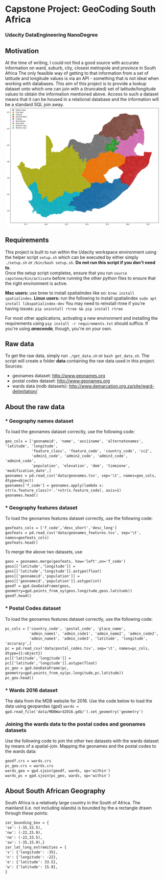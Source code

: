 # Capstone Project: GeoCoding South Africa
### Udacity DataEngineering NanoDegree

## Motivation
At the time of writing, I could not find a good source with accurate information on ward, suburb, city, closest metropole and province in South Africa
The only feasible way of getting to that information from a set of latitude and longitude values is via an API - something that is not ideal when working with databases.
This aim of this project is to provide a lookup dataset onto which one can join with a (truncated) set of latitude/longitude values to obtain the information mentioned above.
Access to such a dataset means that it can be housed in a relational database and the information will be a standard SQL join away.
![South Africa Grid](./South_Africa_grid_example.png)

## Requirements
This project is built to run within the Udacity workspace environment using the helper script `setup.sh` which can be executed by either simply `./setup.sh` or `/bin/bash setup.sh`. **Do not run this script if you don't need to**.  
Once the setup script completes, ensure that you run `source capstone/bin/activate` before running the other python files to ensure that the right environment is active.

**Mac users:** use brew to install spatialindex like so: `brew install spatialindex`.
**Linux users:** run the following to install spatialindex `sudo apt install libspatialindex-dev`
You may need to reinstall rtree if you're having issues: `pip uninstall rtree && pip install rtree`

For most other applications, activating a new environment and installing the requirements using `pip install -r requirements.txt` should suffice.  If you're using __*anaconda*__, though, you're on your own.

## Raw data
To get the raw data, simply run `./get_data.sh` or `bash get_data.sh`.  The script will create a folder **data** containing the raw data used in this project.  
Sources:
- geonames dataset: http://www.geonames.org
- postal codes dataset: http://www.geonames.org
- wards data (mdb datasets): http://www.demarcation.org.za/site/ward-delimitation/

## About the raw data
### * Geography names dataset
To load the geonames dataset correctly, use the following code:
```
geo_cols = ['geonameid', 'name', 'asciiname', 'alternatenames', 'latitude', 'longitude',
            'feature_class', 'feature_code', 'country_code', 'cc2',
            'admin1_code', 'admin2_code', 'admin3_code', 'admin4_code',
            'population', 'elevation', 'dem', 'timezone', 'modification_date',]
geonames = pd.read_csv('data/geonames.tsv', sep='\t', names=geo_cols, dtype=object)
geonames['f_code'] = geonames.apply(lambda x: str(x.feature_class)+'.'+str(x.feature_code), axis=1)
geonames.head()
```

### * Geography features dataset
To load the geonames features dataset correctly, use the following code:
```
geofeats_cols = ['f_code','desc_short','desc_long']
geofeats = pd.read_csv('data/geonames_features.tsv', sep='\t', names=geofeats_cols)
geofeats.head()
```

To merge the above two datasets, use
```
geos = geonames.merge(geofeats, how='left',on='f_code')
geos[['latitude','longitude']] = geos[['latitude','longitude']].astype(float)
geos[['geonameid','population']] = geos[['geonameid','population']].astype(int)
geodf = gpd.GeoDataFrame(geos, geometry=gpd.points_from_xy(geos.longitude,geos.latitude))
geodf.head()
```

### * Postal Codes dataset
To load the geonames features dataset correctly, use the following code:
```
pc_cols = ['country_code', 'postal_code', 'place_name', 
           'admin_name1', 'admin_code1', 'admin_name2', 'admin_code2', 
           'admin_name3', 'admin_code3', 'latitude', 'longitude', 'accuracy',]
pc = pd.read_csv('data/postal_codes.tsv', sep='\t', names=pc_cols, dtype={1:object})
pc[['latitude','longitude']] = pc[['latitude','longitude']].astype(float)
pc_geo = gpd.GeoDataFrame(pc, geometry=gpd.points_from_xy(pc.longitude,pc.latitude))
pc_geo.head()
```

### * Wards 2016 dataset
The data from the MDB website for 2016.  Use the code below to load the data using geopandas (gpd)
`wards = gpd.read_file('data/MDBWard2016.gdb/').set_geometry('geometry')`

### Joining the wards data to the postal codes and geonames datasets
Use the following code to join the other two datasets with the wards dataset by means of a spatial-join.
Mapping the geonames and the postal codes to the wards data:
```
geodf.crs = wards.crs
pc_geo.crs = wards.crs
wards_geo = gpd.sjoin(geodf, wards, op='within')
wards_pc = gpd.sjoin(pc_geo, wards, op='within')
```


## About South African Geography
South Africa is a relatively large country in the South of Africa.  The mainland (i.e. not including islands) is bounded by the a rectangle drawn through these points: 
```
zar_bounding_box = {
'se': (-35,33.5),
'nw': (-22,15.9),
'ne': (-22,33.5),
'sw': (-35,15.9),}
zar_lat_long_extremities = {
's': {'longitude': -35},
'n': {'longitude': -22},
'e': {'latitude': 33.5},
'w': {'latitude': 15.9},
}
```

